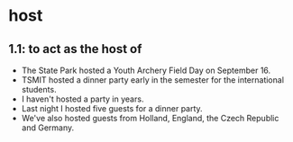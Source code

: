 # host
## 1.1: to act as the host of

  *  The State Park hosted a Youth Archery Field Day on September 16.
  *  TSMIT hosted a dinner party early in the semester for the international students.
  *  I haven't hosted a party in years.
  *  Last night I hosted five guests for a dinner party.
  *  We've also hosted guests from Holland, England, the Czech Republic and Germany.
